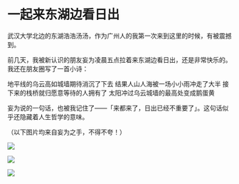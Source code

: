 # 一起来东湖边看日出


武汉大学北边的东湖浩浩汤汤，作为广州人的我第一次来到这里的时候，有被震撼到。

前几天，我被新认识的朋友妄为凌晨五点拉着来东湖边看日出，还是非常快乐的。我还在朋友圈写了一首小诗：

地平线的乌云高如城墙期待消沉了下去
结果人山人海被一场小小雨冲走了大半
接下来的栈桥就归愿意等待的人拥有了
太阳冲过乌云城墙的最高处变成鹅蛋黄

妄为说的一句话，也被我记住了——「来都来了，日出已经不重要了」。这句话似乎还隐藏着人生哲学的意味。

（以下图片均来自妄为之手，不得不夸！）

![](https://s2.loli.net/2022/06/29/XKMC5LQsznNdTlp.png)

![](https://s2.loli.net/2022/06/29/pGdiMDZqEUu8olK.png)

![](https://s2.loli.net/2022/06/29/zCeRc3thoMLQw1a.png)